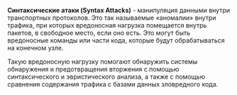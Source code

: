 **Синтаксические атаки (Syntax Attacks)** - манипуляция данными внутри транспортных протоколов. Это так называемые «аномалии» внутри трафика, при которых вредоносная нагрузка помещается внутрь пакетов, в свободное место, если оно есть. Это могут быть вредоносные команды или части кода, которые будут обрабатываться на конечном узле.

Такую вредоносную нагрузку помогают обнаружить системы обнаружения и предотвращения вторжения с помощью синтаксического и эвристического анализа, а также с помощью сравнения содержания трафика с базами данных зловредного кода.